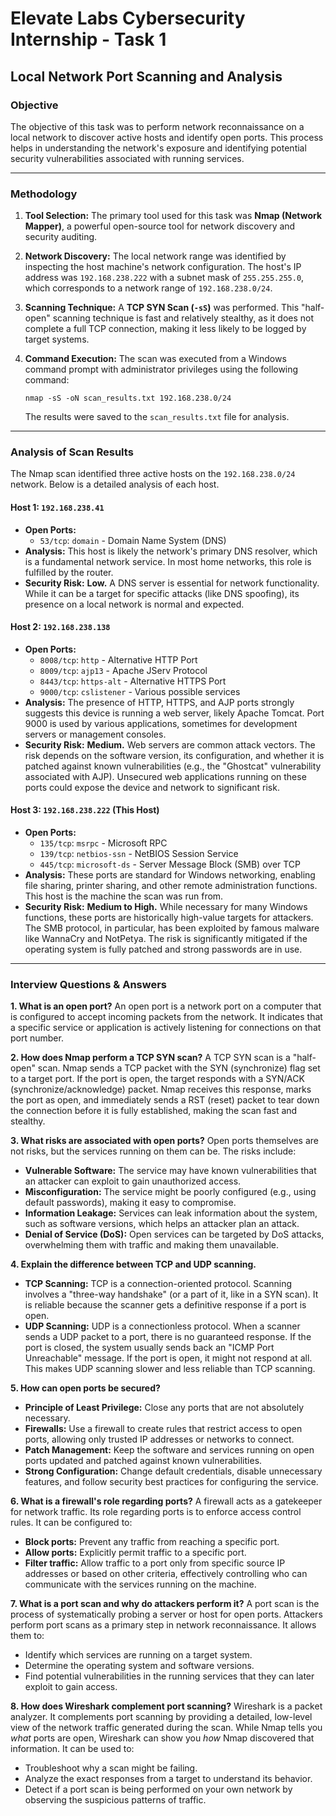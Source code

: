 # Elevate Labs Cybersecurity Internship - Task 1

## Local Network Port Scanning and Analysis

### Objective

The objective of this task was to perform network reconnaissance on a local network to discover active hosts and identify open ports. This process helps in understanding the network's exposure and identifying potential security vulnerabilities associated with running services.

---

### Methodology

1.  **Tool Selection:** The primary tool used for this task was **Nmap (Network Mapper)**, a powerful open-source tool for network discovery and security auditing.

2.  **Network Discovery:** The local network range was identified by inspecting the host machine's network configuration. The host's IP address was `192.168.238.222` with a subnet mask of `255.255.255.0`, which corresponds to a network range of `192.168.238.0/24`.

3.  **Scanning Technique:** A **TCP SYN Scan (`-sS`)** was performed. This "half-open" scanning technique is fast and relatively stealthy, as it does not complete a full TCP connection, making it less likely to be logged by target systems.

4.  **Command Execution:** The scan was executed from a Windows command prompt with administrator privileges using the following command:
    ```
    nmap -sS -oN scan_results.txt 192.168.238.0/24
    ```
    The results were saved to the `scan_results.txt` file for analysis.

---

### Analysis of Scan Results

The Nmap scan identified three active hosts on the `192.168.238.0/24` network. Below is a detailed analysis of each host.

#### Host 1: `192.168.238.41`

* **Open Ports:**
    * `53/tcp`: `domain` - Domain Name System (DNS)
* **Analysis:** This host is likely the network's primary DNS resolver, which is a fundamental network service. In most home networks, this role is fulfilled by the router.
* **Security Risk:** **Low.** A DNS server is essential for network functionality. While it can be a target for specific attacks (like DNS spoofing), its presence on a local network is normal and expected.

#### Host 2: `192.168.238.138`

* **Open Ports:**
    * `8008/tcp`: `http` - Alternative HTTP Port
    * `8009/tcp`: `ajp13` - Apache JServ Protocol
    * `8443/tcp`: `https-alt` - Alternative HTTPS Port
    * `9000/tcp`: `cslistener` - Various possible services
* **Analysis:** The presence of HTTP, HTTPS, and AJP ports strongly suggests this device is running a web server, likely Apache Tomcat. Port 9000 is used by various applications, sometimes for development servers or management consoles.
* **Security Risk:** **Medium.** Web servers are common attack vectors. The risk depends on the software version, its configuration, and whether it is patched against known vulnerabilities (e.g., the "Ghostcat" vulnerability associated with AJP). Unsecured web applications running on these ports could expose the device and network to significant risk.

#### Host 3: `192.168.238.222` (This Host)

* **Open Ports:**
    * `135/tcp`: `msrpc` - Microsoft RPC
    * `139/tcp`: `netbios-ssn` - NetBIOS Session Service
    * `445/tcp`: `microsoft-ds` - Server Message Block (SMB) over TCP
* **Analysis:** These ports are standard for Windows networking, enabling file sharing, printer sharing, and other remote administration functions. This host is the machine the scan was run from.
* **Security Risk:** **Medium to High.** While necessary for many Windows functions, these ports are historically high-value targets for attackers. The SMB protocol, in particular, has been exploited by famous malware like WannaCry and NotPetya. The risk is significantly mitigated if the operating system is fully patched and strong passwords are in use.

---

### Interview Questions & Answers

**1. What is an open port?**
An open port is a network port on a computer that is configured to accept incoming packets from the network. It indicates that a specific service or application is actively listening for connections on that port number.

**2. How does Nmap perform a TCP SYN scan?**
A TCP SYN scan is a "half-open" scan. Nmap sends a TCP packet with the SYN (synchronize) flag set to a target port. If the port is open, the target responds with a SYN/ACK (synchronize/acknowledge) packet. Nmap receives this response, marks the port as open, and immediately sends a RST (reset) packet to tear down the connection before it is fully established, making the scan fast and stealthy.

**3. What risks are associated with open ports?**
Open ports themselves are not risks, but the services running on them can be. The risks include:
* **Vulnerable Software:** The service may have known vulnerabilities that an attacker can exploit to gain unauthorized access.
* **Misconfiguration:** The service might be poorly configured (e.g., using default passwords), making it easy to compromise.
* **Information Leakage:** Services can leak information about the system, such as software versions, which helps an attacker plan an attack.
* **Denial of Service (DoS):** Open services can be targeted by DoS attacks, overwhelming them with traffic and making them unavailable.

**4. Explain the difference between TCP and UDP scanning.**
* **TCP Scanning:** TCP is a connection-oriented protocol. Scanning involves a "three-way handshake" (or a part of it, like in a SYN scan). It is reliable because the scanner gets a definitive response if a port is open.
* **UDP Scanning:** UDP is a connectionless protocol. When a scanner sends a UDP packet to a port, there is no guaranteed response. If the port is closed, the system usually sends back an "ICMP Port Unreachable" message. If the port is open, it might not respond at all. This makes UDP scanning slower and less reliable than TCP scanning.

**5. How can open ports be secured?**
* **Principle of Least Privilege:** Close any ports that are not absolutely necessary.
* **Firewalls:** Use a firewall to create rules that restrict access to open ports, allowing only trusted IP addresses or networks to connect.
* **Patch Management:** Keep the software and services running on open ports updated and patched against known vulnerabilities.
* **Strong Configuration:** Change default credentials, disable unnecessary features, and follow security best practices for configuring the service.

**6. What is a firewall's role regarding ports?**
A firewall acts as a gatekeeper for network traffic. Its role regarding ports is to enforce access control rules. It can be configured to:
* **Block ports:** Prevent any traffic from reaching a specific port.
* **Allow ports:** Explicitly permit traffic to a specific port.
* **Filter traffic:** Allow traffic to a port only from specific source IP addresses or based on other criteria, effectively controlling who can communicate with the services running on the machine.

**7. What is a port scan and why do attackers perform it?**
A port scan is the process of systematically probing a server or host for open ports. Attackers perform port scans as a primary step in network reconnaissance. It allows them to:
* Identify which services are running on a target system.
* Determine the operating system and software versions.
* Find potential vulnerabilities in the running services that they can later exploit to gain access.

**8. How does Wireshark complement port scanning?**
Wireshark is a packet analyzer. It complements port scanning by providing a detailed, low-level view of the network traffic generated during the scan. While Nmap tells you *what* ports are open, Wireshark can show you *how* Nmap discovered that information. It can be used to:
* Troubleshoot why a scan might be failing.
* Analyze the exact responses from a target to understand its behavior.
* Detect if a port scan is being performed on your own network by observing the suspicious patterns of traffic.
